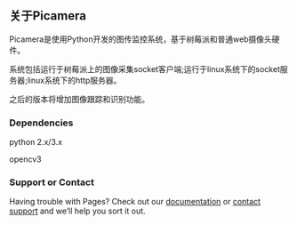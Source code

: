 ## 关于Picamera

Picamera是使用Python开发的图传监控系统，基于树莓派和普通web摄像头硬件。

系统包括运行于树莓派上的图像采集socket客户端;运行于linux系统下的socket服务器;linux系统下的http服务器。

之后的版本将增加图像跟踪和识别功能。

### Dependencies

python 2.x/3.x

opencv3 

### Support or Contact

Having trouble with Pages? Check out our [documentation](https://loadstarcn.github.io/Picamera/) or [contact support](richard@olive.fm) and we’ll help you sort it out.
